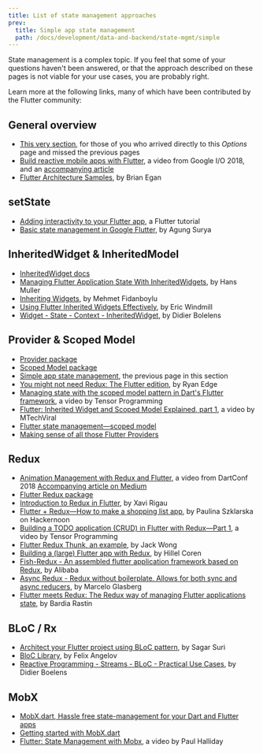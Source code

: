 ```yaml
---
title: List of state management approaches
prev:
  title: Simple app state management
  path: /docs/development/data-and-backend/state-mgmt/simple
---
```


State management is a complex topic.
If you feel that some of your questions haven't been answered,
or that the approach described on these pages
is not viable for your use cases, you are probably right.

Learn more at the following links,
many of which have been contributed by the Flutter community:

## General overview

* [This very section], for those of you who arrived
  directly to this _Options_ page and missed the previous pages
* [Build reactive mobile apps with Flutter],
  a video from Google I/O 2018, and an [accompanying article]
* [Flutter Architecture Samples], by Brian Egan

## setState

* [Adding interactivity to your Flutter app], a Flutter tutorial
* [Basic state management in Google Flutter], by Agung Surya

## InheritedWidget &amp; InheritedModel

* [InheritedWidget docs]
* [Managing Flutter Application State With InheritedWidgets],
  by Hans Muller
* [Inheriting Widgets], by Mehmet Fidanboylu
* [Using Flutter Inherited Widgets Effectively], by Eric Windmill
* [Widget - State - Context - InheritedWidget], by Didier Bolelens

## Provider &amp; Scoped Model

* [Provider package]
* [Scoped Model package]
* [Simple app state management], the previous page in this section
* [You might not need Redux: The Flutter edition], by Ryan Edge
* [Managing state with the scoped model pattern in Dart's Flutter framework],
  a video by Tensor Programming
* [Flutter: Inherited Widget and Scoped Model Explained, part 1],
  a video by MTechViral
* [Flutter state management&mdash;scoped model]
* [Making sense of all those Flutter Providers]

## Redux

* [Animation Management with Redux and Flutter],
  a video from DartConf 2018 [Accompanying article on Medium]
* [Flutter Redux package]
* [Introduction to Redux in Flutter], by Xavi Rigau
* [Flutter + Redux&mdash;How to make a shopping list app],
  by Paulina Szklarska on Hackernoon
* [Building a TODO application (CRUD) in Flutter with Redux&mdash;Part 1],
  a video by Tensor Programming
* [Flutter Redux Thunk, an example], by Jack Wong
* [Building a (large) Flutter app with Redux], by Hillel Coren
* [Fish-Redux - An assembled flutter application framework based on Redux],
  by Alibaba
* [Async Redux - Redux without boilerplate. Allows for both sync and async reducers],
  by Marcelo Glasberg
* [Flutter meets Redux: The Redux way of managing Flutter applications state], by Bardia Rastin

## BLoC / Rx

* [Architect your Flutter project using BLoC pattern],
  by Sagar Suri
* [BloC Library], by Felix Angelov
* [Reactive Programming - Streams - BLoC - Practical Use Cases],
  by Didier Boelens

## MobX

* [MobX.dart, Hassle free state-management for your Dart and Flutter apps]
* [Getting started with MobX.dart]
* [Flutter: State Management with Mobx], a video by Paul Halliday


[Adding interactivity to your Flutter app]: /docs/development/ui/interactive
[accompanying article]: {{site.flutter-medium}}/build-reactive-mobile-apps-in-flutter-companion-article-13950959e381
[Accompanying article on Medium]: {{site.flutter-medium}}/animation-management-with-flutter-and-flux-redux-94729e6585fa
[Animation Management with Redux and Flutter]: https://www.youtube.com/watch?v=9ZkLtr0Fbgk
[Architect your Flutter project using BLoC pattern]: {{site.medium}}/flutterpub/architecting-your-flutter-project-bd04e144a8f1
[Async Redux - Redux without boilerplate. Allows for both sync and async reducers]: {{site.pub}}/packages/async_redux/
[Basic state management in Google Flutter]: {{site.medium}}/@agungsurya/basic-state-management-in-google-flutter-6ee73608f96d
[Flutter meets Redux: The Redux way of managing Flutter applications state]: https://medium.com/@bardiarastin/flutter-meets-redux-the-redux-way-of-managing-flutter-applications-state-f60ef693b509
[BloC Library]: https://felangel.github.io/bloc
[Build reactive mobile apps with Flutter]: https://www.youtube.com/watch?v=RS36gBEp8OI&feature=youtu.be
[Building a (large) Flutter app with Redux]: https://hillelcoren.com/2018/06/01/building-a-large-flutter-app-with-redux/
[Building a TODO application (CRUD) in Flutter with Redux&mdash;Part 1]: https://www.youtube.com/watch?v=Wj216eSBBWs
[Fish-Redux - An assembled flutter application framework based on Redux]: {{site.github}}/alibaba/fish-redux/
[Flutter Architecture Samples]: http://fluttersamples.com/
[Flutter: Inherited Widget and Scoped Model Explained, part 1]: https://www.youtube.com/watch?v=j-27MZwRbFw
[Flutter: State Management with Mobx]: https://www.youtube.com/watch?v=p-MUBLOEkCs
[Flutter Redux package]: {{site.pub-pkg}}/flutter_redux
[Flutter Redux Thunk, an example]: {{site.medium}}/flutterpub/flutter-redux-thunk-27c2f2b80a3b
[Flutter + Redux&mdash;How to make a shopping list app]: https://hackernoon.com/flutter-redux-how-to-make-shopping-list-app-1cd315e79b65
[Flutter state management&mdash;scoped model]: https://www.youtube.com/watch?v=Oql5bU-Uvso
[Getting started with MobX.dart]: https://mobx.pub/getting-started
[InheritedWidget docs]: {{site.api}}/flutter/widgets/InheritedWidget-class.html
[Inheriting Widgets]: {{site.medium}}/@mehmetf_71205/inheriting-widgets-b7ac56dbbeb1
[Introduction to Redux in Flutter]: https://blog.novoda.com/introduction-to-redux-in-flutter/
[Making sense of all those Flutter Providers]: {{site.medium}}/flutter-community/making-sense-all-of-those-flutter-providers-e842e18f45dd
[Managing Flutter Application State With InheritedWidgets]: {{site.flutter-medium}}/managing-flutter-application-state-with-inheritedwidgets-1140452befe1
[Managing state with the scoped model pattern in Dart's Flutter framework]: https://www.youtube.com/watch?v=-MCeWP3rgI0
[MobX.dart, Hassle free state-management for your Dart and Flutter apps]: {{site.github}}/mobxjs/mobx.dart
[Provider package]: {{site.pub-pkg}}/provider
[Reactive Programming - Streams - BLoC - Practical Use Cases]: https://www.didierboelens.com/2018/12/reactive-programming---streams---bloc---practical-use-cases
[Scoped Model package]: {{site.pub-pkg}}/scoped_model
[Simple app state management]: /docs/development/data-and-backend/state-mgmt/simple
[This very section]: /docs/development/data-and-backend/state-mgmt/intro
[Using Flutter Inherited Widgets Effectively]: https://ericwindmill.com/articles/inherited_widget/
[Widget - State - Context - InheritedWidget]: https://www.didierboelens.com/2018/06/widget---state---context---inheritedwidget/
[You might not need Redux: The Flutter edition]: https://proandroiddev.com/you-might-not-need-redux-the-flutter-edition-9c11eba006d7

